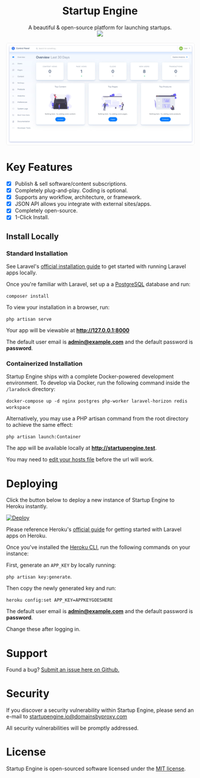 <div align="center" style="width:100%;">
<h1>Startup Engine</h1>
A beautiful & open-source platform for launching startups.<br>
<img src="storage/docs/images/logo.png" width="100">    
</div>

<img src="storage/docs/screenshots/admin.jpg" alt="Startup Engine Admin Panel" style="border:1px solid #eee;border-radius:5px;"><br>

# Key Features 

* [x] Publish & sell software/content subscriptions.
* [x] Completely plug-and-play. Coding is optional.
* [x] Supports any workflow, architecture, or framework.
* [x] JSON API allows you integrate with external sites/apps.
* [x] Completely open-source.
* [x] 1-Click Install.

## Install Locally

### Standard Installation

See Laravel's [official installation guide](https://laravel.com/docs/5.6/installation) to get started with running Laravel apps locally.
 
Once you're familiar with Laravel, set up a a [PostgreSQL](https://www.postgresql.org/) database and run:

`composer install`  

To view your installation in a browser, run:

`php artisan serve`

Your app will be viewable at **http://127.0.0.1:8000**

The default user email is **admin@example.com** and the default password is **password**.

### Containerized Installation

Startup Engine ships with a complete Docker-powered development environment. To develop via Docker, run the following command inside the `/laradock` directory:

`docker-compose up -d nginx postgres php-worker laravel-horizon redis workspace`

Alternatively, you may use a PHP artisan command from the root directory to achieve the same effect:

`php artisan launch:Container` 

The app will be available locally at **http://startupengine.test**. 

You may need to [edit your hosts file](https://www.imore.com/how-edit-your-macs-hosts-file-and-why-you-would-want) before the url will work.

# Deploying

Click the button below to deploy a new instance of Startup Engine to Heroku instantly.

[![Deploy](https://www.herokucdn.com/deploy/button.svg)](https://heroku.com/deploy?template=https://github.com/luckyrabbitllc/StartupEngine)

Please reference Heroku's [official guide](https://devcenter.heroku.com/articles/getting-started-with-laravel) for getting started with Laravel apps on Heroku.

Once you've installed the [Heroku CLI](https://devcenter.heroku.com/articles/heroku-cli), run the following commands on your instance:

First, generate an `APP_KEY` by locally running: 

`php artisan key:generate`. 

Then copy the newly generated key and run:
 
`heroku config:set APP_KEY=APPKEYGOESHERE` 

The default user email is **admin@example.com** and the default password is **password**.

Change these after logging in.


# Support

Found a bug? [Submit an issue here on Github.](https://github.com/luckyrabbitllc/startupengine/issues)

# Security 

If you discover a security vulnerability within Startup Engine, please send an e-mail to startupengine.io@domainsbyproxy.com
 
All security vulnerabilities will be promptly addressed.

# License

Startup Engine is open-sourced software licensed under the [MIT license](http://opensource.org/licenses/MIT).